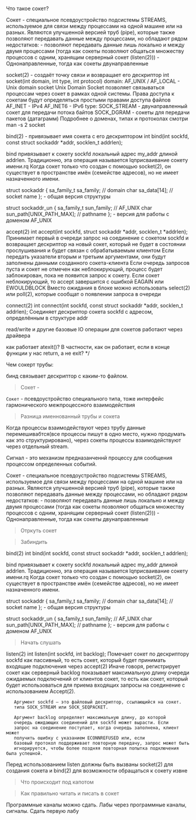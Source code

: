 Что такое сокет?

Сокет - специальное псевдоустройство подсистемы STREAMS, используемое для связи между процессами на одной машине или на разных.
  Являются улучшенной версией труб (pipe), которые также позволяют передавать данные между процессами, но обладают рядом недостатков:
    - позволяют передавать данные лишь локально и между двумя процессами (тогда как сокеты позволяют общаться множеству процессов с одним, хранящим серверный сокет (listen(2)))
    - Однонаправленные, тогда как сокеты двунаправленные


socket(2) - создаёт точку связи и возвращает его дескриптор
  int socket(int domain, int type, int protocol)
  domain:
    AF_UNIX / AF_LOCAL - Unix domain socket
      Unix Domain Socket позволяет связываться процессам через сокет в рамках одной системы. 
      Права доступа к сокетам будут определяться простыми правами доступа файлов
    AF_INET - IPv4
    AF_INET6 - IPv6
  type:
    SOCK_STREAM - двунаправленный сокет для передачи потока байтов
    SOCK_DGRAM - сокеты для передачи пакетов (датаграмм)
  Подробнее о доменах, типах и протоколах смотри man -s 2 socket

bind(2) - привязывает имя сокета с его дескриптором
  int bind(int sockfd, const struct sockaddr *addr, socklen_t addrlen);

  bind привязывает к сокету sockfd локальный адрес my_addr длиной addrlen. Традиционно, эта операция называется lqприсваивание сокету имени.rq Когда сокет только что создан с помощью socket(2), он существует в пространстве имён (семействе адресов), но не имеет назначенного имени.


  struct sockaddr {
      sa_family_t sa_family; // domain
      char        sa_data[14]; // socket name
  }; - общая версия структуры


  struct sockaddr_un {
      sa_family_t sun_family;               // AF_UNIX
      char        sun_path[UNIX_PATH_MAX];  // pathname
  }; - версия для работы с доменом AF_UNIX



accept(2)
  int accept(int sockfd, struct sockaddr *addr, socklen_t *addrlen);
  Принимает первый в очереди запрос на соединение с сокетом sockfd и возвращает дескриптор на новый сокет, который не будет в состоянии прослушивания и будет связан с обрабатываемым клиентом
  Если передать указатели вторым и третьим аргументами, они будут заполнены данными созданного сокета-клиента
  Если очередь запросов пуста и сокет не отмечен как неблокирующий, процесс будет заблокирован, пока не появится запрос к сокету. Если сокет неблокирующий, то accept завершится с ошибкой EAGAIN или EWOULDBLOCK
  Вместо ожидания в блоке можно использовать select(2) или poll(2), которые сообщат о появлении запроса в очереди

connect(2)
  int connect(int sockfd, const struct sockaddr *addr, socklen_t addrlen);
  Соединяет дескриптор сокета sockfd с адресом, определённым в структуре addr

read/write и другие базовые IO операции для сокетов работают через драйвера

как работает atexit()? В частности, как он работает, если в конце функции у нас return, а не exit?
*/





Чем сокерт трубы:



бинд связывает дескриптор с каким-то файлом.


> Сокет - 

`Сокет` - псевдоустройство специального типа, тоже интерфейс гармонического межпроцессного взаимодействия

> Разница именнованный трубы и сокета

Когда процессы взаимодействуют через трубу данные перемешивабтся(все процессы пишут в одно место, нужно продумать как это структурировано), через сокеты процессы взаимодействуют через отдельный stream.

Сигнал - это механизм предназанченнй процессу для сообщения процессом определенных событий. 

Сокет - специальное псевдоустройство подсистемы STREAMS, используемое для связи между процессами на одной машине или на разных.
  Являются улучшенной версией труб (pipe), которые также позволяют передавать данные между процессами, но обладают рядом недостатков:
    - позволяют передавать данные лишь локально и между двумя процессами (тогда как сокеты позволяют общаться множеству процессов с одним, хранящим серверный сокет (listen(2)))
    - Однонаправленные, тогда как сокеты двунаправленные


> Отркуть сокет

> Забиндить 

bind(2) 
  int bind(int sockfd, const struct sockaddr *addr, socklen_t addrlen);

  bind привязывает к сокету sockfd локальный адрес my_addr длиной addrlen. Традиционно, эта операция называется lqприсваивание сокету имени.rq Когда сокет только что создан с помощью socket(2), он существует в пространстве имён (семействе адресов), но не имеет назначенного имени.


  struct sockaddr {
      sa_family_t sa_family; // domain
      char        sa_data[14]; // socket name
  }; - общая версия структуры

  
  struct sockaddr_un {
      sa_family_t sun_family;               // AF_UNIX
      char        sun_path[UNIX_PATH_MAX];  // pathname
  }; - версия для работы с доменом AF_UNIX

> Начать слушать

listen(2)
  int listen(int sockfd, int backlog);
  Помечает сокет по дескриптору sockfd как пассивный, то есть сокет, который будет принимать входящие подключения через accept(2)
    Иначе говоря, регистрирует сокет как серверный
  backlog показывает максимальную длину очереди ожидаемых подключений от клиентов 
       сокет, то есть как сокет, который будет использоваться для приема входящих
       запросы на соединение с использованием Accept(2).

       Аргумент sockfd — это файловый дескриптор, ссылающийся на сокет.
       типа SOCK_STREAM или SOCK_SEQPACKET.

       Аргумент backlog определяет максимальную длину, до которой
       очередь ожидающих соединений для sockfd может вырасти. Если
       запрос на соединение поступает, когда очередь заполнена, клиент может
       получить ошибку с указанием ECONNREFUSED или, если
       базовый протокол поддерживает повторную передачу, запрос может быть
       игнорируется, чтобы более поздняя повторная попытка подключения была успешной.
       
  Перед использованием listen должны быть вызваны socket(2) для создания сокета и bind(2) для возможности обращаться к сокету извне

> Что происходит под капотом
>

> Как правильно читать и писать в сокет

Программные каналы можно сдать. Лабы через программные каналы, сигналы. Сдать первую лабу 

